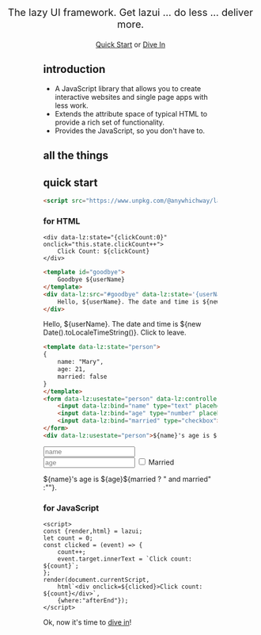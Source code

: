 <script src="/lazui"
   data-lz:usejson="https://esm.sh/json5"
   autofocus
   data-lz:userouter="https://esm.sh/hono"
   data-lz:usehighlighter="https://esm.sh/highlight.js"
   data-lz:options="{userouter:{importName:'Hono',isClass:true,allowRemote:true},usehighlighter:{style:'/styles/default.css'}}">
</script>
<title>lazui: Web UI's with less work</title>
<div style="min-height:2em;width:500px;margin:auto" data-lz:src="./docs/header.html"></div>

<p style="width:100%;text-align:center;font-size:20px">The lazy UI framework. Get lazui ... do less ... deliver more.</p>

<p style="width:100%;text-align:center"><a href="#quick-start">Quick Start</a> or <a href="/docs/lazui.md">Dive In</a></p>

<div style="margin:auto;width:70%">


## introduction

- A JavaScript library that allows you to create interactive websites and single page apps with less work.
- Extends the attribute space of typical HTML to provide a rich set of functionality. 
- Provides the JavaScript, so you don't have to.

## all the things

<template data-lz:state="lazuiwords">
{
    type: 'WordTree',
    options:{
        maxFontSize: 20,
        wordtree: {
            format: 'implicit',
            word: 'lazui'
        }
    },
    data: [
        ['Phrases'],
        ['lazui as in pronounced lazy'],
        ['lazui as in lazy loading'],
        ['lazui as in do less and deliver more'],
        ['lazui has benefit less client side JavaScript to write'],
        ['lazui has benefit small core(7k minimized and compressed)'],
        ['lazui has benefit incremental loading'],
        ['lazui has benefit no virtual DOM'],
        ['lazui has benefit no build process'],
        ['lazui has benefit no custom server required'],
        ['lazui has benefit choice of multiple development paradigms'],
        ['lazui has benefit Markdown friendly'],
        ['lazui features attributes for styling and accessibility'],
        ['lazui features attributes for state management'],
        ['lazui features attributes for event management'],
        ['lazui features attributes for content loading and targeting'],
        ['lazui features attributes for content control'],
        ['lazui features without writing JavaScript ${templates in HTML}'],
        ['lazui features without writing JavaScript server sent events'],
        ['lazui features without writing JavaScript web sockets'],
        ['lazui features without writing JavaScript form processing'],
        ['lazui features without writing JavaScript client side routing'],
        ['lazui features without writing JavaScript Markdown transformation'],
        ['lazui features without writing JavaScript charts and gauges'],
        ['lazui features without writing JavaScript document table of contents'],
        ['lazui features without writing JavaScript remote data synchronization'],
        ['lazui features with writing JavaScript html template function'],
        ['lazui features with writing JavaScript render function'],
        ['lazui features with writing JavaScript custom attributes and controllers'],
        ['lazui features with writing JavaScript web components (custom elements)'],
        ['lazui features with writing JavaScript advanced configuration'],
        ['lazui features with writing JavaScript configurable bundling'],
        ['lazui features with writing JavaScript pre-built server'],
        ['lazui draws from htmx'],
        ['lazui draws from lighterHTML'],
        ['lazui draws from Turbo and Stimulus'],
        ['lazui draws from Vue'],
        ['lazui draws from Lit-Element'],
        ['lazui draws from Riot']
    ]
}
</template>
<div id="lazuiwordtree" data-lz:controller="/controllers/lz/chart.js" data-lz:usestate="lazuiwords" data-lz:options='{controller:{redirectEvents:true,packages:["wordtree"]}}'></div>
<style>
    .wordtree-leaf {
        font-style: italic;
        cursor: pointer;
    }
</style>
<script>
(() => {
    const slugs = {
        "lazy loading": "lazy-loading",
        "small core": "introduction",
        "reduced or no JavaScript": "introduction",
        "virtual DOM": "dependency-tracking",
        "choice of multiple development paradigms": "choosing-a-development-paradigm",
        "Markdown friendly": "working-with-markdown",
        "styling and accessibility": "styling-and-accessibility",
        "control": "content-control",
        "state management": "using-state",
        "event management": "handling-events",
        "loading and targeting": "loading-content",
        "${templates in HTML}":"how-to-be-lazui",
        "server sent events":"server-sent-events",
        "web sockets":"web-sockets",
        "form processing":"with-forms",
        "client side routing":"client-side-routing",
        "Markdown transformation":"client-side-routing",
        "charts and gauges":"charts",
        "document table of contents":"document-table-of-contents",
        "remote data synchronization":"remote-data-synchronization",
        "html template function":"html",
        "render function":"render",
        "custom attributes and controllers":"creating-custom-attribute-directives",
        "web components (custom elements)":"creating-custom-elements",
        "advanced configuration":"advanced-configuration",
        "configurable bundling":"creating-a-custom-bundle",
        "pre-built server":"basic-server",
        "htmx":"htmx",
        "lighterHTML":"lighterhtml",
        "Knockout":"knockout",
        "Turbo and Stimulus":"turbo-and-stumulus",
        "Vue":"vue",
        "Lit-Element":"lit-element",
        "Riot":"riot"
    };
    const el = document.getElementById("lazuiwordtree");
    let __LABEL__ = "";
    el.addEventListener("click",(event) => {
        const {label,targets} = el.getLabel(event.target);
        if(slugs[__LABEL__]) {
            window.location.href = `/docs/lazui.md#${slugs[__LABEL__]}`;
        }
    });
    el.addEventListener("mouseenter",(event) => {
        if(event.target.classList.contains("wordtree-leaf")) {
            const {label,targets} = el.getLabel(event.target);
            __LABEL__ = label;
        } 
    });
    el.addEventListener("mouseleave",(event) => {
        if(event.target.classList.contains("wordtree-leaf")) {
            __LABEL__ = "";
        } 
    });
    el.addEventListener("ready",() => {
        for(const txt of el.querySelectorAll('[wordtreeleaf="true"]')) {
            const {label,targets} = el.getLabel(txt);
            if(slugs[label]) {
                txt.setAttribute("class","wordtree-leaf");
            }
        }
    });
})();
</script>

## quick start

```html
<script src="https://www.unpkg.com/@anywhichway/lazui"></script>
```

### for HTML

```!html
<div data-lz:state="{clickCount:0}" onclick="this.state.clickCount++">
    Click Count: ${clickCount}
</div>
```



```html
<template id="goodbye">
    Goodbye ${userName}
</template>
<div data-lz:src="#goodbye" data-lz:state='{userName:"John"}' data-lz:on="click dispatch:load" data-lz:target="outer">
    Hello, ${userName}. The date and time is ${new Date().toLocaleTimeString()}. Click to leave.
</div>
```

<template id="goodbye">
    Goodbye ${userName}!
</template>
<div data-lz:src="#goodbye" data-lz:state='{userName:"John"}' data-lz:on="click dispatch:load" data-lz:target="outer">
    Hello, ${userName}. The date and time is ${new Date().toLocaleTimeString()}. Click to leave.
</div>

```html
<template data-lz:state="person">
{
    name: "Mary",
    age: 21,
    married: false
}
</template>
<form data-lz:usestate="person" data-lz:controller="/controllers/lz/form.js">
    <input data-lz:bind="name" type="text" placeholder="name">
    <input data-lz:bind="age" type="number" placeholder="age">
    <input data-lz:bind="married" type="checkbox"> Married
</form>
<div data-lz:usestate="person">${name}'s age is ${age}${married ? " and married" :""}.</div>
```

<template data-lz:state="person">
{
    name: "Mary",
    age: 21,
    married: false
}
</template>
<form data-lz:usestate="person" data-lz:controller="/controllers/lz/form.js">
    <input data-lz:bind="name" type="text" placeholder="name">
    <input data-lz:bind="age" type="number" placeholder="age">
    <input data-lz:bind="married" type="checkbox"> Married
</form>
<div data-lz:usestate="person">${name}'s age is ${age}${married ? " and married" :""}.</div>

### for JavaScript

```!html
<script>
const {render,html} = lazui;
let count = 0;
const clicked = (event) => {
    count++;
    event.target.innerText = `Click count: ${count}`;
};
render(document.currentScript,
    html`<div onclick=${clicked}>Click count: ${count}</div>`,
    {where:"afterEnd"});
</script>
```


<script>
(() => {
    const script = document.currentScript;
    document.addEventListener("lz:loaded",() => {
        const {render,html} = lazui;
        let count = 0;
        const clicked = (event) => {
            count++;
            event.target.innerText = `Click count: ${count}`;
        };
        render(script, html.nodes`<div onclick=${clicked}>Click count: ${count}</div>`,{where:"afterEnd"});
    });
});
</script>

Ok, now it's time to [dive in](/docs/lazui.md)!

<div style="width:100%;text-align:center" data-lz:src="/docs/footer.html"></div>
</div>

